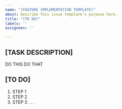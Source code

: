 ```yaml
---
name: "[FEATURE IMPLEMENTATION TEMPLATE]"
about: Describe this issue template's purpose here.
title: "[TO DO]"
labels: ''
assignees: ''

---
```


## [TASK DESCRIPTION]
DO THIS DO THAT 

## [TO DO]
1. STEP 1
2. STEP 2
3. STEP 3
.
.
.
